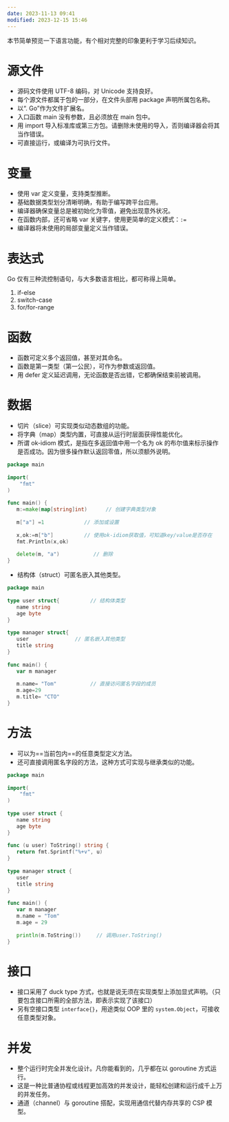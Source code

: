 ```yaml
---
date: 2023-11-13 09:41
modified: 2023-12-15 15:46
---
```

本节简单预览一下语言功能，有个相对完整的印象更利于学习后续知识。

# 源文件
- 源码文件使用 UTF-8 编码，对 Unicode 支持良好。
- 每个源文件都属于包的一部分，在文件头部用 package 声明所属包名称。
- 以“. Go”作为文件扩展名。
- 入口函数 main 没有参数，且必须放在 main 包中。
- 用 import 导入标准库或第三方包。请删除未使用的导入，否则编译器会将其当作错误。
- 可直接运行，或编译为可执行文件。

# 变量
- 使用 var 定义变量，支持类型推断。
- 基础数据类型划分清晰明确，有助于编写跨平台应用。
- 编译器确保变量总是被初始化为零值，避免出现意外状况。
- 在函数内部，还可省略 var 关键字，使用更简单的定义模式：`:=`
- 编译器将未使用的局部变量定义当作错误。

# 表达式
Go 仅有三种流控制语句，与大多数语言相比，都可称得上简单。
1. if-else
2. switch-case
3. for/for-range

# 函数
- 函数可定义多个返回值，甚至对其命名。
- 函数是第一类型（第一公民），可作为参数或返回值。
- 用 defer 定义延迟调用，无论函数是否出错，它都确保结束前被调用。

# 数据
- 切片（slice）可实现类似动态数组的功能。
- 将字典（map）类型内置，可直接从运行时层面获得性能优化。
- 所谓 ok-idiom 模式，是指在多返回值中用一个名为 ok 的布尔值来标示操作是否成功。因为很多操作默认返回零值，所以须额外说明。
```go
package main
  
import( 
    "fmt" 
) 
  
func main() { 
   m:=make(map[string]int)      // 创建字典类型对象 
  
   m["a"] =1             // 添加或设置 
  
   x,ok:=m["b"]          // 使用ok-idiom获取值，可知道key/value是否存在 
   fmt.Println(x,ok) 
  
   delete(m, "a")           // 删除 
}
```
- 结构体（struct）可匿名嵌入其他类型。
```go
package main
  
type user struct{          // 结构体类型 
   name string
   age byte
} 
  
type manager struct{ 
   user               // 匿名嵌入其他类型 
   title string
} 
  
func main() { 
   var m manager
  
   m.name= "Tom"           // 直接访问匿名字段的成员 
   m.age=29
   m.title= "CTO" 
}
```

# 方法
- 可以为==当前包内==的任意类型定义方法。
- 还可直接调用匿名字段的方法，这种方式可实现与继承类似的功能。
```go
package main
  
import( 
    "fmt" 
) 
  
type user struct { 
   name string
   age byte
} 
  
func (u user) ToString() string { 
   return fmt.Sprintf("%+v", u) 
} 
  
type manager struct { 
   user
   title string
} 
  
func main() { 
   var m manager
   m.name = "Tom" 
   m.age = 29
  
   println(m.ToString())     // 调用user.ToString() 
}
```

# 接口
- 接口采用了 duck type 方式，也就是说无须在实现类型上添加显式声明。（只要包含接口所需的全部方法，即表示实现了该接口）
- 另有空接口类型 `interface{}`，用途类似 OOP 里的 `system.Object`，可接收任意类型对象。

# 并发
- 整个运行时完全并发化设计。凡你能看到的，几乎都在以 goroutine 方式运行。
- 这是一种比普通协程或线程更加高效的并发设计，能轻松创建和运行成千上万的并发任务。
- 通道（channel）与 goroutine 搭配，实现用通信代替内存共享的 CSP 模型。
